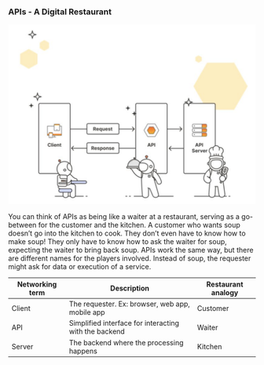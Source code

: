 ### __APIs - A Digital Restaurant__

![alt text](image.png)

You can think of APIs as being like a waiter at a restaurant, serving as a go-between for the customer and the kitchen. A customer who wants soup doesn’t go into the kitchen to cook. They don’t even have to know how to make soup! They only have to know how to ask the waiter for soup, expecting the waiter to bring back soup. APIs work the same way, but there are different names for the players involved. Instead of soup, the requester might ask for data or execution of a service.

| Networking term | Description | Restaurant analogy |
|-----------------|-------------|--------------------|
| Client          | The requester. Ex: browser, web app, mobile app | Customer |
| API             | Simplified interface for interacting with the backend | Waiter |
| Server          | The backend where the processing happens | Kitchen |
